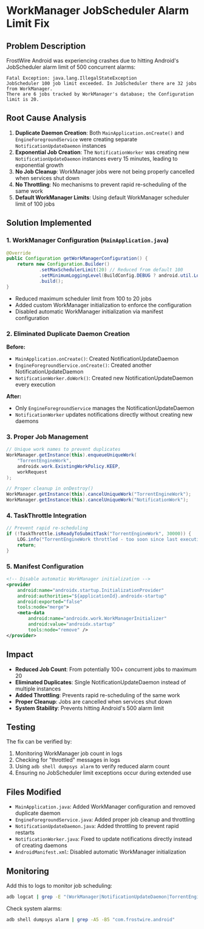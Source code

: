 # WorkManager JobScheduler Alarm Limit Fix

## Problem Description

FrostWire Android was experiencing crashes due to hitting Android's JobScheduler alarm limit of 500 concurrent alarms:

```
Fatal Exception: java.lang.IllegalStateException
JobScheduler 100 job limit exceeded. In JobScheduler there are 32 jobs from WorkManager. 
There are 6 jobs tracked by WorkManager's database; the Configuration limit is 20.
```

## Root Cause Analysis

1. **Duplicate Daemon Creation**: Both `MainApplication.onCreate()` and `EngineForegroundService` were creating separate `NotificationUpdateDaemon` instances
2. **Exponential Job Creation**: The `NotificationWorker` was creating new `NotificationUpdateDaemon` instances every 15 minutes, leading to exponential growth
3. **No Job Cleanup**: WorkManager jobs were not being properly cancelled when services shut down
4. **No Throttling**: No mechanisms to prevent rapid re-scheduling of the same work
5. **Default WorkManager Limits**: Using default WorkManager scheduler limit of 100 jobs

## Solution Implemented

### 1. WorkManager Configuration (`MainApplication.java`)

```java
@Override
public Configuration getWorkManagerConfiguration() {
    return new Configuration.Builder()
            .setMaxSchedulerLimit(20) // Reduced from default 100
            .setMinimumLoggingLevel(BuildConfig.DEBUG ? android.util.Log.DEBUG : android.util.Log.ERROR)
            .build();
}
```

- Reduced maximum scheduler limit from 100 to 20 jobs
- Added custom WorkManager initialization to enforce the configuration
- Disabled automatic WorkManager initialization via manifest configuration

### 2. Eliminated Duplicate Daemon Creation

**Before:**
- `MainApplication.onCreate()`: Created NotificationUpdateDaemon
- `EngineForegroundService.onCreate()`: Created another NotificationUpdateDaemon  
- `NotificationWorker.doWork()`: Created new NotificationUpdateDaemon every execution

**After:**
- Only `EngineForegroundService` manages the NotificationUpdateDaemon
- `NotificationWorker` updates notifications directly without creating new daemons

### 3. Proper Job Management

```java
// Unique work names to prevent duplicates
WorkManager.getInstance(this).enqueueUniqueWork(
    "TorrentEngineWork",
    androidx.work.ExistingWorkPolicy.KEEP,
    workRequest
);

// Proper cleanup in onDestroy()
WorkManager.getInstance(this).cancelUniqueWork("TorrentEngineWork");
WorkManager.getInstance(this).cancelUniqueWork("NotificationWork");
```

### 4. TaskThrottle Integration

```java
// Prevent rapid re-scheduling
if (!TaskThrottle.isReadyToSubmitTask("TorrentEngineWork", 30000)) {
    LOG.info("TorrentEngineWork throttled - too soon since last execution");
    return;
}
```

### 5. Manifest Configuration

```xml
<!-- Disable automatic WorkManager initialization -->
<provider
    android:name="androidx.startup.InitializationProvider"
    android:authorities="${applicationId}.androidx-startup"
    android:exported="false"
    tools:node="merge">
    <meta-data
        android:name="androidx.work.WorkManagerInitializer"
        android:value="androidx.startup"
        tools:node="remove" />
</provider>
```

## Impact

- **Reduced Job Count**: From potentially 100+ concurrent jobs to maximum 20
- **Eliminated Duplicates**: Single NotificationUpdateDaemon instead of multiple instances  
- **Added Throttling**: Prevents rapid re-scheduling of the same work
- **Proper Cleanup**: Jobs are cancelled when services shut down
- **System Stability**: Prevents hitting Android's 500 alarm limit

## Testing

The fix can be verified by:

1. Monitoring WorkManager job count in logs
2. Checking for "throttled" messages in logs
3. Using `adb shell dumpsys alarm` to verify reduced alarm count
4. Ensuring no JobScheduler limit exceptions occur during extended use

## Files Modified

- `MainApplication.java`: Added WorkManager configuration and removed duplicate daemon
- `EngineForegroundService.java`: Added proper job cleanup and throttling
- `NotificationUpdateDaemon.java`: Added throttling to prevent rapid restarts
- `NotificationWorker.java`: Fixed to update notifications directly instead of creating daemons
- `AndroidManifest.xml`: Disabled automatic WorkManager initialization

## Monitoring

Add this to logs to monitor job scheduling:

```bash
adb logcat | grep -E "(WorkManager|NotificationUpdateDaemon|TorrentEngineWork|throttled)"
```

Check system alarms:

```bash
adb shell dumpsys alarm | grep -A5 -B5 "com.frostwire.android"
```